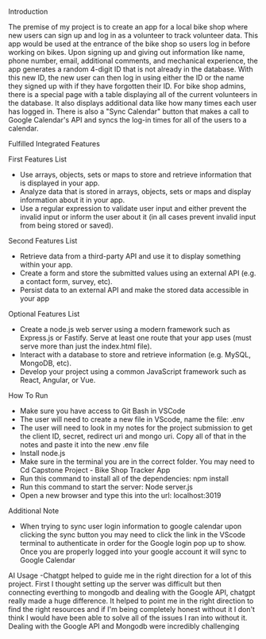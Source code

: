 Introduction

The premise of my project is to create an app for a local bike shop where new users can sign up and log in as a volunteer to track volunteer data. This app would be used at the entrance of the bike shop so users log in before working on bikes. Upon signing up and giving out information like name, phone number, email, additional comments, and mechanical experience, the app generates a random 4-digit ID that is not already in the database. With this new ID, the new user can then log in using either the ID or the name they signed up with if they have forgotten their ID. For bike shop admins, there is a special page with a table displaying all of the current volunteers in the database. It also displays additional data like how many times each user has logged in. There is also a "Sync Calendar" button that makes a call to Google Calendar's API and syncs the log-in times for all of the users to a calendar. 



Fulfilled Integrated Features

First Features List
- Use arrays, objects, sets or maps to store and retrieve information that is displayed in your app.
- Analyze data that is stored in arrays, objects, sets or maps and display information about it in your app.
- Use a regular expression to validate user input and either prevent the invalid input or inform the user about it (in all cases prevent invalid input from being stored or saved).

Second Features List 
- Retrieve data from a third-party API and use it to display something within your app.
- Create a form and store the submitted values using an external API (e.g. a contact form, survey, etc).
- Persist data to an external API and make the stored data accessible in your app


Optional Features List
- Create a node.js web server using a modern framework such as Express.js or Fastify.  Serve at least one route that your app uses (must serve more than just the index.html file).
- Interact with a database to store and retrieve information (e.g. MySQL, MongoDB, etc).
- Develop your project using a common JavaScript framework such as React, Angular, or Vue.



How To Run

- Make sure you have access to Git Bash in VSCode 
- The user will need to create a new file in VScode, name the file:  .env
- The user will need to look in my notes for the project submission to get the client ID, secret, redirect uri and mongo uri. Copy all of that in the notes and paste it into the new .env file
- Install node.js
- Make sure in the terminal you are in the correct folder. You may need to Cd Capstone Project - Bike Shop Tracker App
- Run this command to install all of the dependencies:  npm install
- Run this command to start the server:  Node server.js
- Open a new browser and type this into the url: localhost:3019

Additional Note

- When trying to sync user login information to google calendar upon clicking the sync button you may need to click the link in the VScode terminal to authenticate in order for the Google login pop up to show. Once you are properly logged into your google account it will sync to Google Calendar

AI Usage
-Chatgpt helped to guide me in the right direction for a lot of this project. First I thought setting up the server was difficult but then connecting everthing to mongodb and dealing with the Google API, chatgpt really made a huge difference. It helped to point me in the right direction to find the right resources and if I'm being completely honest without it I don't think I would have been able to solve all of the issues I ran into without it. Dealing with the Google API and Mongodb were incredibly challenging
